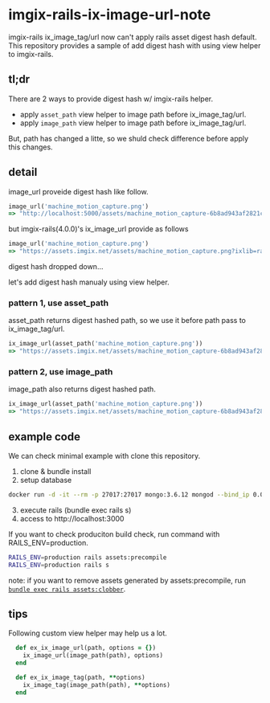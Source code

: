 # imgix-rails-ix-image-url-note
imgix-rails ix_image_tag/url now can't apply rails asset digest hash default.
This repository provides a sample of add digest hash with using view helper to imgix-rails.

## tl;dr
There are 2 ways to provide digest hash w/ imgix-rails helper.
- apply `asset_path` view helper to image path before ix_image_tag/url.
- apply `image_path` view helper to image path before ix_image_tag/url.

But, path has changed a litte, so we shuld check difference before apply this changes.

## detail
image_url proveide digest hash like follow.
```rb
image_url('machine_motion_capture.png')
=> "http://localhost:5000/assets/machine_motion_capture-6b8ad943af2821ca56772bd2c5f4c7dd36946ef45138c50ee43728429f260208.png"
```

but imgix-rails(4.0.0)'s ix_image_url provide as follows

```rb
image_url('machine_motion_capture.png')
=> "https://assets.imgix.net/assets/machine_motion_capture.png?ixlib=rails-4.0.0"
```
digest hash dropped down...

let's add digest hash manualy using view helper.
### pattern 1, use asset_path
asset_path returns digest hashed path, so we use it before path pass to ix_image_tag/url.

```rb
ix_image_url(asset_path('machine_motion_capture.png'))
=> "https://assets.imgix.net/assets/machine_motion_capture-6b8ad943af2821ca56772bd2c5f4c7dd36946ef45138c50ee43728429f260208.png?ixlib=rails-4.0.0"
```

### pattern 2, use image_path
image_path also returns digest hashed path.

```rb
ix_image_url(asset_path('machine_motion_capture.png'))
=> "https://assets.imgix.net/assets/machine_motion_capture-6b8ad943af2821ca56772bd2c5f4c7dd36946ef45138c50ee43728429f260208.png?ixlib=rails-4.0.0"
```

## example code
We can check minimal example with clone this repository.
1. clone & bundle install
2. setup database
```bash
docker run -d -it --rm -p 27017:27017 mongo:3.6.12 mongod --bind_ip 0.0.0.0
```
3. execute rails (bundle exec rails s)
4. access to http://localhost:3000

If you want to check produciton build check, run command with RAILS_ENV=production.

```bash
RAILS_ENV=production rails assets:precompile
RAILS_ENV=production rails s
```

note: if you want to remove assets generated by assets:precompile, run [`bundle exec rails assets:clobber`](https://github.com/rails/sprockets-rails/blob/master/README.md#rake-task).

## tips
Following custom view helper may help us a lot.

```rb
  def ex_ix_image_url(path, options = {}) 
    ix_image_url(image_path(path), options)
  end

  def ex_ix_image_tag(path, **options)
    ix_image_tag(image_path(path), **options)
  end
```
